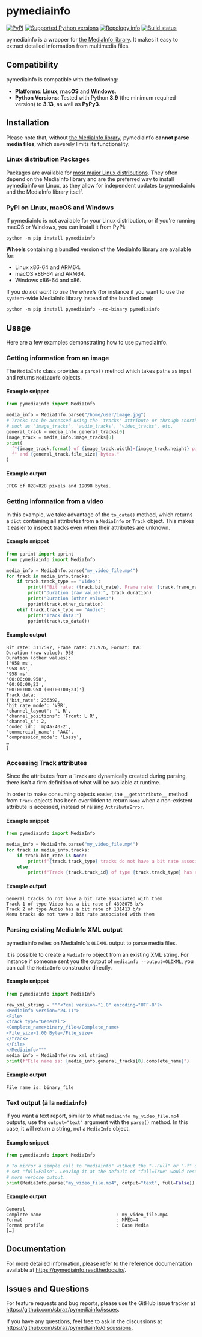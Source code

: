 # pymediainfo

[![PyPI](https://img.shields.io/pypi/v/pymediainfo.svg)](https://pypi.org/project/pymediainfo)
[![Supported Python versions](https://img.shields.io/pypi/pyversions/pymediainfo.svg)](https://pypi.org/project/pymediainfo)
[![Repology info](https://repology.org/badge/tiny-repos/python%3Apymediainfo.svg)](https://repology.org/project/python%3Apymediainfo/versions)
[![Build status](https://ci.appveyor.com/api/projects/status/g15a2daem1oub57n/branch/master?svg=true)](https://ci.appveyor.com/project/sbraz/pymediainfo)

pymediainfo is a wrapper for [the MediaInfo library](https://mediaarea.net/en/MediaInfo). It makes it easy to
extract detailed information from multimedia files.

## Compatibility

pymediainfo is compatible with the following:

* **Platforms**: **Linux**, **macOS** and **Windows**.
* **Python Versions**: Tested with Python **3.9** (the minimum required version) to **3.13**, as well as **PyPy3**.

## Installation

Please note that, without [the MediaInfo library](https://mediaarea.net/en/MediaInfo), pymediainfo
**cannot parse media files**, which severely limits its functionality.

### Linux distribution Packages

Packages are available for [most major Linux distributions](https://repology.org/project/python%3Apymediainfo/versions).
They often depend on the MediaInfo library and are the preferred way to
install pymediainfo on Linux, as they allow for independent updates to pymediainfo and the MediaInfo library itself.

### PyPI on Linux, macOS and Windows

If pymediainfo is not available for your Linux distribution, or if you're running macOS or Windows,
you can install it from PyPI:
```
python -m pip install pymediainfo
```

**Wheels** containing a bundled version of the MediaInfo library are available for:

* Linux x86-64 and ARM64.
* macOS x86-64 and ARM64.
* Windows x86-64 and x86.

If you _do not want to use the wheels_ (for instance if you want to use the system-wide
MediaInfo library instead of the bundled one):
```
python -m pip install pymediainfo --no-binary pymediainfo
```

## Usage

Here are a few examples demonstrating how to use pymediainfo.
### Getting information from an image
The `MediaInfo` class provides a `parse()` method which takes paths as input and returns `MediaInfo` objects.
#### Example snippet

```py
from pymediainfo import MediaInfo

media_info = MediaInfo.parse("/home/user/image.jpg")
# Tracks can be accessed using the 'tracks' attribute or through shorthands
# such as 'image_tracks', 'audio_tracks', 'video_tracks', etc.
general_track = media_info.general_tracks[0]
image_track = media_info.image_tracks[0]
print(
  f"{image_track.format} of {image_track.width}×{image_track.height} pixels"
  f" and {general_track.file_size} bytes."
)
```

#### Example output

```text
JPEG of 828×828 pixels and 19098 bytes.
```

### Getting information from a video

In this example, we take advantage of the `to_data()` method, which returns a `dict` containing  all
attributes from a `MediaInfo` or `Track` object. This makes it
easier to inspect tracks even when their attributes are unknown.

#### Example snippet

```py
from pprint import pprint
from pymediainfo import MediaInfo

media_info = MediaInfo.parse("my_video_file.mp4")
for track in media_info.tracks:
    if track.track_type == "Video":
        print(f"Bit rate: {track.bit_rate}, Frame rate: {track.frame_rate}, Format: {track.format}")
        print("Duration (raw value):", track.duration)
        print("Duration (other values:")
        pprint(track.other_duration)
    elif track.track_type == "Audio":
        print("Track data:")
        pprint(track.to_data())
```

#### Example output

```text
Bit rate: 3117597, Frame rate: 23.976, Format: AVC
Duration (raw value): 958
Duration (other values):
['958 ms',
'958 ms',
'958 ms',
'00:00:00.958',
'00:00:00;23',
'00:00:00.958 (00:00:00;23)']
Track data:
{'bit_rate': 236392,
'bit_rate_mode': 'VBR',
'channel_layout': 'L R',
'channel_positions': 'Front: L R',
'channel_s': 2,
'codec_id': 'mp4a-40-2',
'commercial_name': 'AAC',
'compression_mode': 'Lossy',
…
}
```

### Accessing Track attributes

Since the attributes from a `Track` are dynamically created during parsing, there isn't a firm definition
of what will be available at runtime.

In order to make consuming objects easier, the `__getattribute__` method from `Track` objects
has been overridden to return `None` when a non-existent attribute is accessed, instead of raising `AttributeError`.

#### Example snippet
```py
from pymediainfo import MediaInfo

media_info = MediaInfo.parse("my_video_file.mp4")
for track in media_info.tracks:
    if track.bit_rate is None:
        print(f"{track.track_type} tracks do not have a bit rate associated with them")
    else:
        print(f"Track {track.track_id} of type {track.track_type} has a bit rate of {track.bit_rate} b/s")
```

#### Example output

```text
General tracks do not have a bit rate associated with them
Track 1 of type Video has a bit rate of 4398075 b/s
Track 2 of type Audio has a bit rate of 131413 b/s
Menu tracks do not have a bit rate associated with them
```


### Parsing existing MediaInfo XML output
pymediainfo relies on MediaInfo's `OLDXML` output to parse media files.

It is possible to create a `MediaInfo` object from an existing XML string. For
instance if someone sent you the output of `mediainfo --output=OLDXML`, you can
call the `MediaInfo` constructor directly.

#### Example snippet
```py
from pymediainfo import MediaInfo

raw_xml_string = """<?xml version="1.0" encoding="UTF-8"?>
<Mediainfo version="24.11">
<File>
<track type="General">
<Complete_name>binary_file</Complete_name>
<File_size>1.00 Byte</File_size>
</track>
</File>
</Mediainfo>"""
media_info = MediaInfo(raw_xml_string)
print(f"File name is: {media_info.general_tracks[0].complete_name}")
```

#### Example output
```text
File name is: binary_file
```

### Text output (à la `mediainfo`)

If you want a text report, similar to what `mediainfo my_video_file.mp4` outputs,
use the `output="text"` argument with the `parse()` method. In this case, it
will return a string, not a `MediaInfo` object.

#### Example snippet
```py
from pymediainfo import MediaInfo

# To mirror a simple call to "mediainfo" without the "--Full" or "-f" option, we
# set "full=False". Leaving it at the default of "full=True" would result in
# more verbose output.
print(MediaInfo.parse("my_video_file.mp4", output="text", full=False))
```

#### Example output
```text
General
Complete name                            : my_video_file.mp4
Format                                   : MPEG-4
Format profile                           : Base Media
[…]
```

## Documentation

For more detailed information, please refer to the reference documentation
available at <https://pymediainfo.readthedocs.io/>.

## Issues and Questions
For feature requests and bug reports, please use the GitHub issue tracker at
<https://github.com/sbraz/pymediainfo/issues>.

If you have any questions, feel free to ask in the discussions at
<https://github.com/sbraz/pymediainfo/discussions>.
